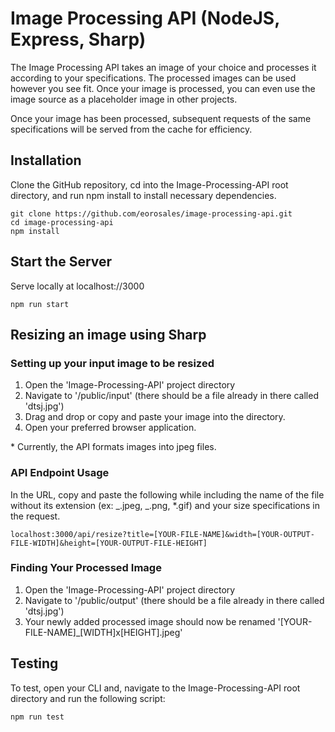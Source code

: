# Image Processing API (NodeJS, Express, Sharp)

The Image Processing API takes an image of your choice and processes it according to your specifications. The processed images can be used however you see fit. Once your image is processed, you can even use the image source as a placeholder image in other projects.

Once your image has been processed, subsequent requests of the same specifications will be served from the cache for efficiency.

## Installation

Clone the GitHub repository, cd into the Image-Processing-API root directory, and run npm install to install necessary dependencies.

```
git clone https://github.com/eorosales/image-processing-api.git
cd image-processing-api
npm install
```

## Start the Server

Serve locally at localhost://3000

```
npm run start
```

## Resizing an image using Sharp

### Setting up your input image to be resized

1. Open the 'Image-Processing-API' project directory
2. Navigate to '/public/input' (there should be a file already in there called 'dtsj.jpg')
3. Drag and drop or copy and paste your image into the directory.
4. Open your preferred browser application.

\* Currently, the API formats images into jpeg files.

### API Endpoint Usage

In the URL, copy and paste the following while including the name of the file without its extension (ex: _.jpeg, _.png, \*.gif) and your size specifications in the request.

```
localhost:3000/api/resize?title=[YOUR-FILE-NAME]&width=[YOUR-OUTPUT-FILE-WIDTH]&height=[YOUR-OUTPUT-FILE-HEIGHT]
```

### Finding Your Processed Image

1. Open the 'Image-Processing-API' project directory
2. Navigate to '/public/output' (there should be a file already in there called 'dtsj.jpg')
3. Your newly added processed image should now be renamed '[YOUR-FILE-NAME]\_[WIDTH]x[HEIGHT].jpeg'

## Testing

To test, open your CLI and, navigate to the Image-Processing-API root directory and run the following script:

```
npm run test
```
